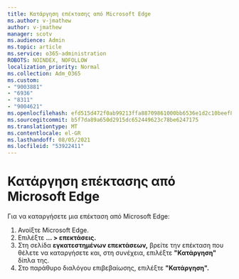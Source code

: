 ```yaml
---
title: Κατάργηση επέκτασης από Microsoft Edge
ms.author: v-jmathew
author: v-jmathew
manager: scotv
ms.audience: Admin
ms.topic: article
ms.service: o365-administration
ROBOTS: NOINDEX, NOFOLLOW
localization_priority: Normal
ms.collection: Adm_O365
ms.custom:
- "9003881"
- "6936"
- "8311"
- "9004621"
ms.openlocfilehash: efd515d472f0ab99213ffa88709861000bb6536e1d2c10beef8f6d534cc94a7b
ms.sourcegitcommit: b5f7da89a650d2915dc652449623c78be6247175
ms.translationtype: MT
ms.contentlocale: el-GR
ms.lasthandoff: 08/05/2021
ms.locfileid: "53922411"
---
```

# <a name="remove-an-extension-from-microsoft-edge"></a>Κατάργηση επέκτασης από Microsoft Edge

Για να καταργήσετε μια επέκταση από Microsoft Edge:

1. Ανοίξτε Microsoft Edge.
2. Επιλέξτε **... > επεκτάσεις.**
3. Στη σελίδα **εγκατεστημένων επεκτάσεων,** βρείτε την επέκταση που θέλετε να καταργήσετε και, στη συνέχεια, επιλέξτε **"Κατάργηση"** δίπλα της.
4. Στο παράθυρο διαλόγου επιβεβαίωσης, επιλέξτε **"Κατάργηση".**
